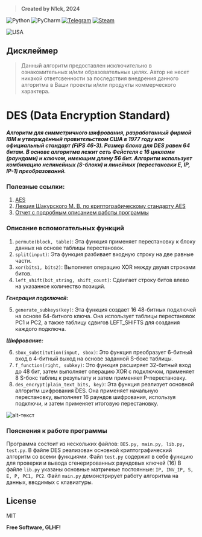 > **Created by N1ck, 2024**

![Python](https://img.shields.io/badge/python-3670A0?style=for-the-badge&logo=python&logoColor=ffdd54) ![PyCharm](https://img.shields.io/badge/pycharm-143?style=for-the-badge&logo=pycharm&logoColor=black&color=black&labelColor=green) [![Telegram](https://img.shields.io/badge/Telegram-2CA5E0?style=for-the-badge&logo=telegram&logoColor=white)](https://t.me/n1ck_dv) [![Steam](https://img.shields.io/badge/steam-%23000000.svg?style=for-the-badge&logo=steam&logoColor=white)](https://steamcommunity.com/id/n1ck_dv/)


![USA](https://cdn2.steamgriddb.com/file/sgdb-cdn/icon/8b3bac12926cc1d9fb5d68783376971d/32/256x256.png)

## Дисклеймер
> Данный алгоритм предоставлен исключительно  в ознакомительных и/или образовательных целях. Автор не несет никакой ответсвенности за последствия внедрения данного алгоритма в Ваши проекты и/или продукты коммерческого характера.

# DES (Data Encryption Standard)
##### Алгоритм для симметричного шифрования, разработанный фирмой IBM и утверждённый правительством США в 1977 году как официальный стандарт (FIPS 46-3). Размер блока для DES равен 64 битам. В основе алгоритма лежит сеть Фейстеля с 16 циклами (раундами) и ключом, имеющим длину 56 бит. Алгоритм использует комбинацию нелинейных (S-блоки) и линейных (перестановки E, IP, IP-1) преобразований.
### Полезные ссылки:
1. [AES]((https://ru.wikipedia.org/wiki/DES) "Wikipedia")
2. [Лекция Шакурского М. В. по криптографическому стандарту AES](https://disk.yandex.ru/i/LjTqyCtlKiAY0Q "Яндекс.Диск")
3. [Отчет с подробным описанием работы программы](https://disk.yandex.ru/i/kYd8p2-LD08g0g "Яндекс.Диск")

### Описание вспомогательных функций
1. `permute(block, table)`: Эта функция применяет перестановку к блоку данных на основе таблицы перестановок.
2. `split(input)`: Эта функция разбивает входную строку на две равные части.
3. `xor(bits1, bits2)`: Выполняет операцию XOR между двумя строками битов.
4. `left_shift(bit_string, shift_count)`: Сдвигает строку битов влево на указанное количество позиций.

**_Генерация подключей:_**

5. `generate_subkeys(key)`: Эта функция создает 16 48-битных подключей на основе 64-битного ключа. Она использует таблицы перестановок PC1 и PC2, а также таблицу сдвигов LEFT_SHIFTS для создания каждого подключа.

**_Шифрование:_**

6. `sbox_substitution(input, sbox)`: Это функция преобразует 6-битный вход в 4-битный выход на основе заданной S-бокс таблицы.
7. `f_function(right, subkey)`: Это функция расширяет 32-битный вход до 48 бит, затем выполняет операцию XOR с подключом, применяет 8 S-бокс таблиц к результату и затем применяет P-перестановку.
8. `des_encrypt(plain_text_bits, key)`: Эта функция реализует основной алгоритм шифрования DES. Она применяет начальную перестановку, выполняет 16 раундов шифрования, используя подключи, и затем применяет итоговую перестановку.

![alt-текст](https://slideplayer.com/slide/4832841/15/images/18/DES+Encryption+The+basic+process+in+enciphering+a+64-bit+data+block+using+the+DES%2C+shown+on+the+left+side%2C+consists+of%3A.jpg "Общая структура работы алгоритма DES:")

### Пояснения к работе программы
Программа состоит из нескольких файлов: `ВES.py, main.py, lib.py, test.py`.
В файле DES реализован основной криптографический алгоритм со всеми функциями.
Файл `test.py` содержит в себе функцию для проверки и вывода сгенерированных раундовых ключей (16)
В файле `lib.py` указаны основные матричные постоянные: `IP, INV_IP, S, E, P, PC1, PC2`.
Файл `main.py` демонстрирует работу алгоритма на данных, вводимых с клавиатуры.

## License

MIT

**Free Software, GLHF!**
